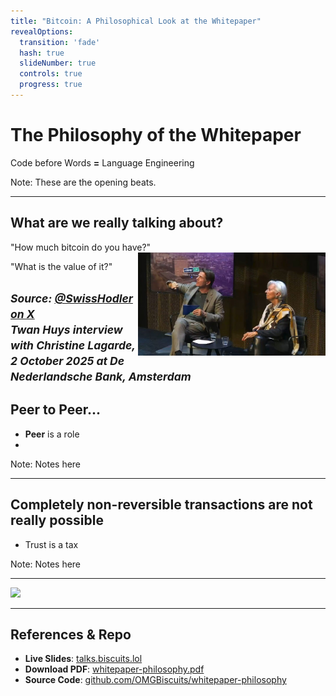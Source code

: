 ```yaml
---
title: "Bitcoin: A Philosophical Look at the Whitepaper"
revealOptions:
  transition: 'fade'
  hash: true
  slideNumber: true
  controls: true
  progress: true
---
```


# The Philosophy of the Whitepaper 

Code before Words **=** Language Engineering
 
Note:
These are the opening beats. 

---

## What are we really talking about?
"How much bitcoin do you have?"
<img src="assets/images/TwanHuysChristineLagard.jpg" width="300"  style="float:right;">

"What is the value of it?"

<small>*Source: [@SwissHodler on X](https://x.com/SwissHodler/status/1975561828509077913)*  
*Twan Huys interview with Christine Lagarde, 2 October 2025 at De Nederlandsche Bank, Amsterdam*</small>
---

## Peer to Peer...
- **Peer** is a role
- 

Note:
Notes here

---

## Completely non-reversible transactions are not really possible
- Trust is a tax

Note:
Notes here

---

<!-- Include an image -->
![](assets/images/issuance-schedule.png)

---

## References & Repo
- **Live Slides**: [talks.biscuits.lol](https://talks.biscuits.lol)
- **Download PDF**: [whitepaper-philosophy.pdf](whitepaper-philosophy.pdf)
- **Source Code**: [github.com/OMGBiscuits/whitepaper-philosophy](https://github.com/OMGBiscuits/whitepaper-philosophy)

